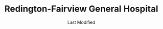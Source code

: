---
layout: location-page
date: Last Modified
description: "Local COVID-19 testing is available at Redington-Fairview General Hospital in Skowhegan, Maine, USA."
permalink: "locations/maine/skowhegan/redington-fairview-general-hospital/"
tags:
  - locations
  - maine
title: Redington-Fairview General Hospital
uniqueName: redington-fairview-general-hospital
state: Maine
stateAbbr: ME
hood: "Skowhegan"
address: "46 Fairview Ave"
city: "Skowhegan"
zip: "04976"
zipsNearby: "04406 04910 04535 04216 04911 04912 04210 04211 04212 04330 04332 04333 04336 04338 04401 04402 04530 04915 04917 04918 04217 04920 04614 04629 04549 04008 04410 04411 04412 04539 04921 04617 04642 04414 04415 04011 04219 04220 04416 04922 04923 04843 04847 04924 04221 04925 04418 04419 04420 04421 04422 04926 04927 04341 04928 04563 04543 04223 04929 04930 04224 04932 04426 04481 04342 04225 04226 04427 04227 04428 04429 04228 04933 04431 04230 04935 04234 04343 04605 04434 04936 04435 04937 04938 04940 04438 04941 04547 04344 04345 04346 04939 04236 04441 04485 04442 04443 04347 04444 04237 04942 04943 04238 04944 04448 04449 04848 04239 04262 04348 04450 04349 04947 04453 04263 04456 04240 04241 04243 04949 04849 04850 04250 04252 04350 04650 04253 04254 04255 04950 04351 04256 04551 04257 04461 04463 04258 04259 04951 04464 04952 04352 04553 04558 04953 04261 04955 04956 04555 04957 04958 04556 04853 04265 04954 04961 04266 04962 04353 04268 04963 04468 04964 04472 04469 04473 04474 04854 04270 04354 04965 04271 04475 04476 04966 04967 04969 04274 04970 04355 04357 04841 04846 04856 04564 04275 04276 04280 04971 04972 04479 04973 04974 04673 04975 04976 04978 04979 04358 04359 04281 04858 04859 04488 04489 04981 04982 04983 04984 04860 04861 04986 04086 04571 04987 04282 04862 04988 04989 04360 04572 04573 04864 04574 04901 04903 04284 04285 04287 04992 04985 04288 04289 04290 04291 04865 04292 04294 04363 04496 04364 04578 04579 04467" 
mapUrl: "http://maps.apple.com/?q=Redington-Fairview+General+Hospital&address=46+Fairview+Ave,Skowhegan,Maine,04976"
locationType: Drive-thru or walk-in
phone: "207-474-5121"
website: "undefined"
onlineBooking: undefined
closed: undefined
closedUpdate: May 25th, 2020
notes: "For high risk individuals. Must have fever and other symptoms."
days: Contact for hours of operation.
ctaMessage: Call 207-474-5121
ctaUrl: "tel:207-474-5121"
---